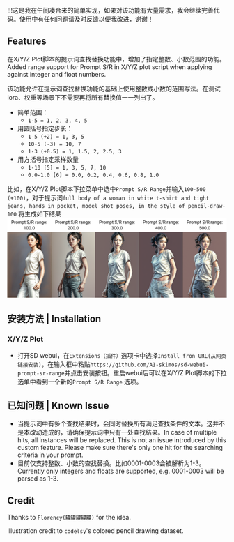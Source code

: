 !!!这是我在午间凑合来的简单实现，如果对该功能有大量需求，我会继续完善代码。使用中有任何问题请及时反馈以便我改进，谢谢！

## Features
在X/Y/Z Plot脚本的提示词查找替换功能中，增加了指定整数、小数范围的功能。 Added range support for Prompt S/R in X/Y/Z plot script when applying against integer and float numbers.

该功能允许在提示词查找替换功能的基础上使用整数或小数的范围写法。在测试lora、权重等场景下不需要再将所有替换值一一列出了。

- 简单范围：
    - `1-5 = 1, 2, 3, 4, 5`
- 用圆括号指定步长：
    - `1-5 (+2) = 1, 3, 5`
    - `10-5 (-3) = 10, 7`
    - `1-3 (+0.5) = 1, 1.5, 2, 2.5, 3`
- 用方括号指定采样数量
    - `1-10 [5] = 1, 3, 5, 7, 10`
    - `0.0-1.0 [6] = 0.0, 0.2, 0.4, 0.6, 0.8, 1.0`

比如，在X/Y/Z Plot脚本下拉菜单中选中`Prompt S/R Range`并输入`100-500 (+100)`，对于提示词`full body of a woman in white t-shirt and tight jeans, hands in pocket, model shot poses, in the style of pencil-draw-100` 将生成如下结果
![](prompt-sr-range.png)

## 安装方法 | Installation
### X/Y/Z Plot
- 打开SD webui，在`Extensions（插件）`选项卡中选择`Install fron URL(从网页链接安装)`，在输入框中粘贴`https://github.com/AI-skimos/sd-webui-prompt-sr-range`并点击安装按钮。重启webui后可以在X/Y/Z Plot脚本的下拉选单中看到一个新的`Prompt S/R Range` 选项。

## 已知问题 | Known Issue
- 当提示词中有多个查找结果时，会同时替换所有满足查找条件的文本。这并不是本改动造成的，请确保提示词中只有一处查找结果。In case of multiple hits, all instances will be replaced. This is not an issue introduced by this custom feature. Please make sure there's only one hit for the searching criteria in your prompt.
- 目前仅支持整数、小数的查找替换。比如0001-0003会被解析为1-3。Currently only integers and floats are supported, e.g. 0001-0003 will be parsed as 1-3. 

## Credit
Thanks to `Florency(罐罐罐罐罐)` for the idea.

Illustration credit to `codelsy`'s colored pencil drawing dataset.
